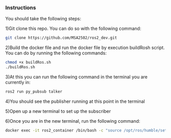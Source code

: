 ### Instructions

You should take the following steps:

1)Git clone this repo. You can do so with the following command:
```sh
git clone https://github.com/MSA2502/ros2_dev.git
   ```

2)Build the docker file and run the docker file by execution buildRosh script. You can do by running the following commands:
 ```sh
chmod +x buildRos.sh
./buildRos.sh
```

3)At this you can run the following command in the terminal you are currently in: 
 ```sh
ros2 run py_pubsub talker
   ```

4)You should see the publisher running at this point in the terminal

5)Open up a new terminal to set up the subscriber

6)Once you are in the new terminal, run the following command:
 ```sh
docker exec -it ros2_container /bin/bash -c "source /opt/ros/humble/setup.bash && source /ros2_ws/install/setup.bash && ros2 run py_pubsub listener"
   ```
